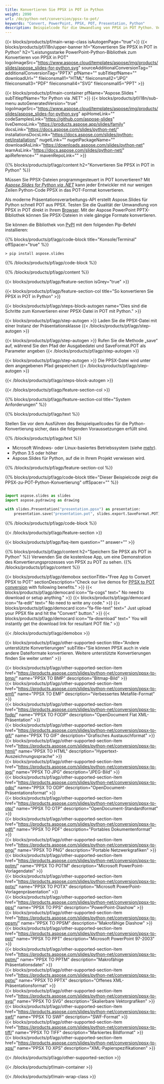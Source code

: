 ```yaml
---
title: Konvertieren Sie PPSX in POT in Python
weight: 2090
url: /de/python-net/conversion/ppsx-to-pot/ 
keywords: "Convert, PowerPoint, PPSX, POT, Presentation, Python"
description: Beispielcode für die Umwandlung von PPSX in POT Python. Verwenden Sie die PowerPoint-Python-API für die Stapelkonvertierung von PPSX-Dateien in POT-Dateien.
---
```


{{< blocks/products/pf/main-wrap-class isAutogenPage="true">}}
{{< blocks/products/pf/i18n/upper-banner h1="Konvertieren Sie PPSX in POT in Python" h2="Leistungsstarke PowerPoint-Python-Bibliothek zum Konvertieren von PPSX in POT" logoImageSrc="https://www.aspose.cloud/templates/aspose/img/products/slides/aspose_slides-for-python.svg" sourceAdditionalConversionTag="" additionalConversionTag="PPTX" pfName="" subTitlepfName="" downloadUrl="" fileiconsmall1="HTML" fileiconsmall2="JPG" fileiconsmall3="PDF" fileiconsmall4="SVG" fileiconsmall5="PPT" >}}

{{< blocks/products/pf/main-container pfName="Aspose.Slides " subTitlepfName="for Python via .NET" >}}
{{< blocks/products/pf/i18n/sub-menu autoGeneratedVersion="true" logoImageSrc="https://www.aspose.cloud/templates/aspose/img/products/slides/aspose_slides-for-python.svg" apiHomeLink="" codeSamplesLink="https://github.com/aspose-slides" liveDemosLink="https://products.aspose.app/slides/family" docsLink="https://docs.aspose.com/slides/python-net/" installationsDocsLink="https://docs.aspose.com/slides/python-net/installation/" nugetLink="" nugetPackageName="" downloadAsLink="https://downloads.aspose.com/slides/python-net" learnAsLink="https://docs.aspose.com/slides/python-net/" apiReference="" mavenRepoLink="" >}}

{{% blocks/products/pf/agp/content h2="Konvertieren Sie PPSX in POT in Python" %}}

Müssen Sie PPSX-Dateien programmgesteuert in POT konvertieren? Mit [*Aspose.Slides for Python via .NET*](https://products.aspose.com/slides/python-net/) kann jeder Entwickler mit nur wenigen Zeilen Python-Code PPSX in das POT-Format konvertieren.

Als moderne Präsentationsverarbeitungs-API erstellt Aspose.Slides für Python schnell POT aus PPSX. Testen Sie die Qualität der Umwandlung von PPSX in POT direkt in Ihrem [Browser](https://products.aspose.app/slides/conversion). Mit der Aspose PowerPoint PPTX-Bibliothek können Sie PPSX-Dateien in viele gängige Formate konvertieren.

Sie können die Bibliothek von [PyPI](https://pypi.org/project/Aspose.Slides/) mit dem folgenden Pip-Befehl installieren:

{{% blocks/products/pf/agp/code-block title="Konsole/Terminal" offSpacer="true" %}}

```console
> pip install aspose.slides

```

{{% /blocks/products/pf/agp/code-block %}}

{{% /blocks/products/pf/agp/content %}}

{{< blocks/products/pf/agp/feature-section isGrey="true" >}}

{{< blocks/products/pf/agp/feature-section-col title="So konvertieren Sie PPSX in POT in Python" >}}

{{< blocks/products/pf/agp/steps-block-autogen name="Dies sind die Schritte zum Konvertieren einer PPSX-Datei in POT mit Python." >}}

{{< blocks/products/pf/agp/step-autogen >}}
Laden Sie die PPSX-Datei mit einer Instanz der Präsentationsklasse
{{< /blocks/products/pf/agp/step-autogen >}}

{{< blocks/products/pf/agp/step-autogen >}}
Rufen Sie die Methode „save“ auf, während Sie den Pfad der Ausgabedatei und SaveFormat.POT als Parameter angeben
{{< /blocks/products/pf/agp/step-autogen >}}

{{< blocks/products/pf/agp/step-autogen >}}
Die PPSX-Datei wird unter dem angegebenen Pfad gespeichert
{{< /blocks/products/pf/agp/step-autogen >}}

{{< /blocks/products/pf/agp/steps-block-autogen >}}

{{< /blocks/products/pf/agp/feature-section-col >}}

{{% blocks/products/pf/agp/feature-section-col title="System Anforderungen" %}}

{{% blocks/products/pf/agp/text %}}

 Stellen Sie vor dem Ausführen des Beispielquellcodes für die Python-Konvertierung sicher, dass die folgenden Voraussetzungen erfüllt sind.

{{% /blocks/products/pf/agp/text %}}

- Microsoft Windows- oder Linux-basiertes Betriebssystem (siehe [mehr](https://docs.aspose.com/slides/python-net/system-requirements/)).
- Python 3.5 oder höher
- Aspose.Slides für Python, auf die in Ihrem Projekt verwiesen wird.

{{% /blocks/products/pf/agp/feature-section-col %}}

{{% blocks/products/pf/agp/code-block title="Dieser Beispielcode zeigt die PPSX-zu-POT-Python-Konvertierung" offSpacer="" %}}

```py

import aspose.slides as slides
import aspose.pydrawing as drawing

with slides.Presentation("presentation.ppsx") as presentation:
    presentation.save("presentation.pot", slides.export.SaveFormat.POT)

```
{{% /blocks/products/pf/agp/code-block %}}

{{< /blocks/products/pf/agp/feature-section >}}

{{< blocks/products/pf/agp/faq-item question="" answer="" >}}
 
{{% blocks/products/pf/agp/content h2="Speichern Sie PPSX als POT in Python" %}}
Verwenden Sie die kostenlose App, um eine Demonstration des Konvertierungsprozesses von PPSX zu POT zu sehen. 
{{% /blocks/products/pf/agp/content %}}

<!-- aboutfile Starts -->

{{< blocks/products/pf/agp/demobox sectionTitle="Free App to Convert PPSX to POT" sectionDescription="Check our live demos for [PPSX to POT conversion](https://products.aspose.app/slides/conversion/) with following benefits." >}}
        {{< blocks/products/pf/agp/democard icon="fa-cogs" text=" No need to download or setup anything." >}}
        {{< blocks/products/pf/agp/democard icon="fa-edit" text=" No need to write any code." >}}
        {{< blocks/products/pf/agp/democard icon="fa-file-text" text=" Just upload your PPSX file and hit the \"Convert\" button." >}}
        {{< blocks/products/pf/agp/democard icon="fa-download" text=" You will instantly get the download link for resultant POT file." >}}

{{< /blocks/products/pf/agp/demobox >}}

<!-- aboutfile Ends -->

{{< blocks/products/pf/agp/other-supported-section title="Andere unterstützte Konvertierungen" subTitle="Sie können PPSX auch in viele andere Dateiformate konvertieren. Weitere unterstützte Konvertierungen finden Sie weiter unten" >}}

{{< blocks/products/pf/agp/other-supported-section-item href="https://products.aspose.com/slides/python-net/conversion/ppsx-to-bmp/" name="PPSX TO BMP" description="Bitmap-Bild" >}}  
{{< blocks/products/pf/agp/other-supported-section-item href="https://products.aspose.com/slides/python-net/conversion/ppsx-to-emf/" name="PPSX TO EMF" description="Verbessertes Metafile-Format" >}}  
{{< blocks/products/pf/agp/other-supported-section-item href="https://products.aspose.com/slides/python-net/conversion/ppsx-to-fodp/" name="PPSX TO FODP" description="OpenDocument Flat XML-Präsentation" >}}  
{{< blocks/products/pf/agp/other-supported-section-item href="https://products.aspose.com/slides/python-net/conversion/ppsx-to-gif/" name="PPSX TO GIF" description="Grafisches Austauschformat" >}}  
{{< blocks/products/pf/agp/other-supported-section-item href="https://products.aspose.com/slides/python-net/conversion/ppsx-to-html/" name="PPSX TO HTML" description="Hypertext-Auszeichnungssprache" >}}  
{{< blocks/products/pf/agp/other-supported-section-item href="https://products.aspose.com/slides/python-net/conversion/ppsx-to-jpg/" name="PPSX TO JPG" description="JPEG-Bild" >}}  
{{< blocks/products/pf/agp/other-supported-section-item href="https://products.aspose.com/slides/python-net/conversion/ppsx-to-odp/" name="PPSX TO ODP" description="OpenDocument-Präsentationsformat" >}}  
{{< blocks/products/pf/agp/other-supported-section-item href="https://products.aspose.com/slides/python-net/conversion/ppsx-to-otp/" name="PPSX TO OTP" description="OpenDocument-Standardformat" >}}  
{{< blocks/products/pf/agp/other-supported-section-item href="https://products.aspose.com/slides/python-net/conversion/ppsx-to-pdf/" name="PPSX TO PDF" description="Portables Dokumentenformat" >}}  
{{< blocks/products/pf/agp/other-supported-section-item href="https://products.aspose.com/slides/python-net/conversion/ppsx-to-png/" name="PPSX TO PNG" description="Portable Netzwerkgrafiken" >}}  
{{< blocks/products/pf/agp/other-supported-section-item href="https://products.aspose.com/slides/python-net/conversion/ppsx-to-potm/" name="PPSX TO POTM" description="Microsoft PowerPoint-Vorlagendatei" >}}  
{{< blocks/products/pf/agp/other-supported-section-item href="https://products.aspose.com/slides/python-net/conversion/ppsx-to-potx/" name="PPSX TO POTX" description="Microsoft PowerPoint-Vorlagenpräsentation" >}}  
{{< blocks/products/pf/agp/other-supported-section-item href="https://products.aspose.com/slides/python-net/conversion/ppsx-to-pps/" name="PPSX TO PPS" description="PowerPoint-Diashow" >}}  
{{< blocks/products/pf/agp/other-supported-section-item href="https://products.aspose.com/slides/python-net/conversion/ppsx-to-ppsm/" name="PPSX TO PPSM" description="Makrofähige Diashow" >}}  
{{< blocks/products/pf/agp/other-supported-section-item href="https://products.aspose.com/slides/python-net/conversion/ppsx-to-ppt/" name="PPSX TO PPT" description="Microsoft PowerPoint 97-2003" >}}  
{{< blocks/products/pf/agp/other-supported-section-item href="https://products.aspose.com/slides/python-net/conversion/ppsx-to-pptm/" name="PPSX TO PPTM" description="Makrofähige Präsentationsdatei" >}}  
{{< blocks/products/pf/agp/other-supported-section-item href="https://products.aspose.com/slides/python-net/conversion/ppsx-to-pptx/" name="PPSX TO PPTX" description="Offenes XML-Präsentationsformat" >}}  
{{< blocks/products/pf/agp/other-supported-section-item href="https://products.aspose.com/slides/python-net/conversion/ppsx-to-svg/" name="PPSX TO SVG" description="Skalierbare Vektorgrafiken" >}}  
{{< blocks/products/pf/agp/other-supported-section-item href="https://products.aspose.com/slides/python-net/conversion/ppsx-to-swf/" name="PPSX TO SWF" description="SWF-Format" >}}  
{{< blocks/products/pf/agp/other-supported-section-item href="https://products.aspose.com/slides/python-net/conversion/ppsx-to-tiff/" name="PPSX TO TIFF" description="Markiertes Bildformat" >}}  
{{< blocks/products/pf/agp/other-supported-section-item href="https://products.aspose.com/slides/python-net/conversion/ppsx-to-xps/" name="PPSX TO XPS" description="XML-Papierspezifikationen" >}}  


{{< /blocks/products/pf/agp/other-supported-section >}}

{{< /blocks/products/pf/main-container >}}
    
{{< /blocks/products/pf/main-wrap-class >}}